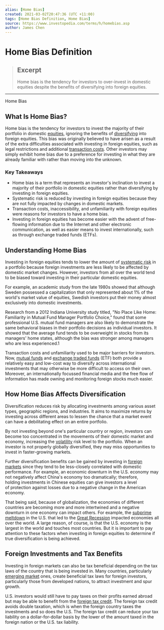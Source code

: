 ```yaml
---
alias: [Home Bias]
created: 2021-03-02T20:47:36 (UTC +11:00)
tags: [Home Bias Definition, Home Bias]
source: https://www.investopedia.com/terms/h/homebias.asp
author: James Chen
---
```


# Home Bias Definition

> ## Excerpt
> Home bias is the tendency for investors to over-invest in domestic equities despite the benefits of diversifying into foreign equities.

---

Home Bias
## What Is Home Bias?

Home bias is the tendency for investors to invest the majority of their portfolio in domestic [equities](https://www.investopedia.com/terms/s/stock.asp), ignoring the benefits of [diversifying](https://www.investopedia.com/terms/d/diversification.asp) into foreign equities. This bias was originally believed to have arisen as a result of the extra difficulties associated with investing in foreign equities, such as legal restrictions and additional [transaction costs](https://www.investopedia.com/terms/t/transactioncosts.asp). Other investors may simply exhibit home bias due to a preference for investing in what they are already familiar with rather than moving into the unknown.

### Key Takeaways

-   Home bias is a term that represents an investor's inclination to invest a majority of their portfolio in domestic equities rather than diversifying by investing in foreign equities.
-   Systematic risk is reduced by investing in foreign equities because they are not fully impacted by changes in domestic markets.
-   Transaction costs, inaccessibility, and unfamiliarity with foreign equities were reasons for investors to have a home bias.
-   Investing in foreign equities has become easier with the advent of free-flowing information due to the Internet and other electronic communication, as well as easier means to invest internationally, such as through exchange traded funds (ETFs).

## Understanding Home Bias

Investing in foreign equities tends to lower the amount of [systematic risk](https://www.investopedia.com/terms/s/systematicrisk.asp) in a portfolio because foreign investments are less likely to be affected by domestic market changes. However, investors from all over the world tend to be biased toward investing in their particular domestic equities.

For example, an academic study from the late 1980s showed that although Sweden possessed a capitalization that only represented about 1% of the world's market value of equities, Swedish investors put their money almost exclusively into domestic investments.

Research from a 2012 Indiana University study titled, "No Place Like Home: Familiarity in Mutual Fund Manager Portfolio Choice," found that some professional U.S. mutual fund managers are also likely to demonstrate the same behavioral biases in their portfolio decisions as individual investors. It showed that the average fund tends to be overweight in stocks from its managers' home states, although the bias was stronger among managers who are less experienced.1

Transaction costs and unfamiliarity used to be major barriers for investors. Now, [mutual funds](https://www.investopedia.com/terms/m/mutualfund.asp) and [exchange traded funds](https://www.investopedia.com/terms/e/etf.asp) (ETF) both provide a relatively easy and low-cost way to diversify across international investments that may otherwise be more difficult to access on their own. Moreover, an internationally focussed financial media and the free flow of information has made owning and monitoring foreign stocks much easier.

## How Home Bias Affects Diversification

Diversification reduces risk by allocating investments among various asset types, geographic regions, and industries. It aims to maximize returns by investing across different areas to lessen the chance that a market event can have a debilitating effect on an entire portfolio.

By not investing beyond one's particular country or region, investors can become too concentrated in the movements of their domestic market and economy, increasing the [volatility](https://www.investopedia.com/terms/v/volatility.asp) risk level to the portfolio. When an investor is not properly globally diversified, they may miss opportunities to invest in faster-growing markets.

Further diversification benefits can be gained by investing in [foreign markets](https://www.investopedia.com/international-markets-4689750) since they tend to be less-closely correlated with domestic performance. For example, an economic downturn in the U.S. economy may not negatively affect China's economy too dramatically; therefore, holding investments in Chinese equities can give investors a level of protection against losses due to a negative change in the American economy.

That being said, because of globalization, the economies of different countries are becoming more and more intertwined and a negative downturn in one economy can impact others. For example, the [subprime meltdown](https://www.investopedia.com/terms/s/subprime-meltdown.asp) in the U.S. that led to the [Great Recession](https://www.investopedia.com/terms/g/great-recession.asp) impacted economies all over the world. A large reason, of course, is that the U.S. economy is the largest in the world and touches most countries. But it is important to pay attention to these factors when investing in foreign equities to determine if true diversification is being achieved.

## Foreign Investments and Tax Benefits

Investing in foreign markets can also be tax beneficial depending on the tax laws of the country that is being invested in. Many countries, particularly [emerging market](https://www.investopedia.com/terms/e/emergingmarketeconomy.asp) ones, create beneficial tax laws for foreign investors, particularly those from developed nations, to attract investment and spur growth.

U.S. investors would still have to pay taxes on their profits earned abroad but may be able to benefit from the [foreign tax credit](https://www.investopedia.com/terms/f/foreign-tax-credit.asp). The foreign tax credit avoids double taxation, which is when the foreign country taxes the investments and so does the U.S. The foreign tax credit can reduce your tax liability on a dollar-for-dollar basis by the lower of the amount taxed in the foreign nation or the U.S. tax liability.
